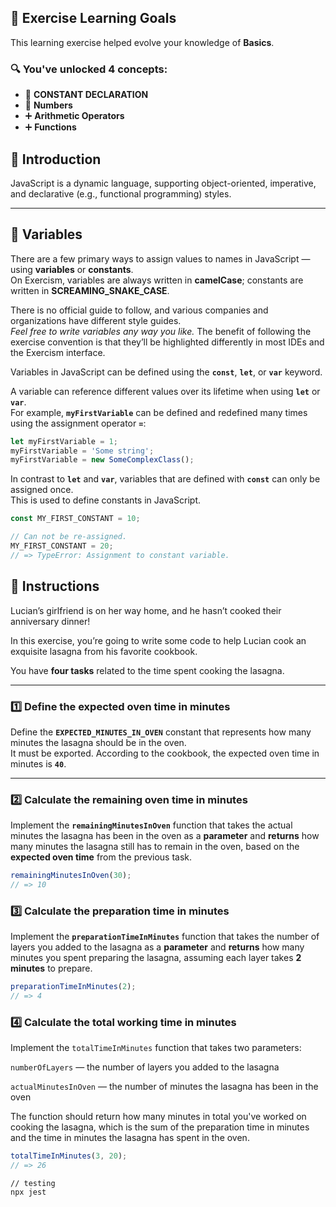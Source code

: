 ## 🧠 Exercise Learning Goals

This learning exercise helped evolve your knowledge of **Basics**.

### 🔍 You've unlocked 4 concepts:
- 🧩 **CONSTANT DECLARATION**
- 🔢 **Numbers**
- ➕ **Arithmetic Operators**
- ➕ **Functions**

## 📘 Introduction

JavaScript is a dynamic language, supporting object-oriented, imperative, and declarative (e.g., functional programming) styles.

---

## 🧩 Variables

There are a few primary ways to assign values to names in JavaScript — using **variables** or **constants**.  
On Exercism, variables are always written in **camelCase**; constants are written in **SCREAMING_SNAKE_CASE**.  

There is no official guide to follow, and various companies and organizations have different style guides.  
*Feel free to write variables any way you like.* The benefit of following the exercise convention is that they’ll be highlighted differently in most IDEs and the Exercism interface.

Variables in JavaScript can be defined using the **`const`**, **`let`**, or **`var`** keyword.

A variable can reference different values over its lifetime when using **`let`** or **`var`**.  
For example, **`myFirstVariable`** can be defined and redefined many times using the assignment operator **`=`**:

```js
let myFirstVariable = 1;
myFirstVariable = 'Some string';
myFirstVariable = new SomeComplexClass();
```

In contrast to **`let`** and **`var`**, variables that are defined with **`const`** can only be assigned once.  
This is used to define constants in JavaScript.

```js
const MY_FIRST_CONSTANT = 10;

// Can not be re-assigned.
MY_FIRST_CONSTANT = 20;
// => TypeError: Assignment to constant variable.
```

## 🍝 Instructions

Lucian’s girlfriend is on her way home, and he hasn’t cooked their anniversary dinner!

In this exercise, you’re going to write some code to help Lucian cook an exquisite lasagna from his favorite cookbook.

You have **four tasks** related to the time spent cooking the lasagna.

---

### 1️⃣ Define the expected oven time in minutes

Define the **`EXPECTED_MINUTES_IN_OVEN`** constant that represents how many minutes the lasagna should be in the oven.  
It must be exported. According to the cookbook, the expected oven time in minutes is **`40`**.

---

### 2️⃣ Calculate the remaining oven time in minutes

Implement the **`remainingMinutesInOven`** function that takes the actual minutes the lasagna has been in the oven as a **parameter** and **returns** how many minutes the lasagna still has to remain in the oven, based on the **expected oven time** from the previous task.

```js
remainingMinutesInOven(30);
// => 10
```

### 3️⃣ Calculate the preparation time in minutes

Implement the **`preparationTimeInMinutes`** function that takes the number of layers you added to the lasagna as a **parameter** and **returns** how many minutes you spent preparing the lasagna, assuming each layer takes **2 minutes** to prepare.

```js
preparationTimeInMinutes(2);
// => 4
```

### 4️⃣ Calculate the total working time in minutes

Implement the ```totalTimeInMinutes``` function that takes two parameters:

```numberOfLayers``` — the number of layers you added to the lasagna

```actualMinutesInOven``` — the number of minutes the lasagna has been in the oven

The function should return how many minutes in total you've worked on cooking the lasagna, which is the sum of the preparation time in minutes and the time in minutes the lasagna has spent in the oven.

```js
totalTimeInMinutes(3, 20);
// => 26
```

```
// testing
npx jest
```

